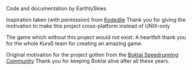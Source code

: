 Code and documentation by EarthlySkies

Inspiration taken (with permission) from [Kodedile](https://github.com/kodedile/SaveDataScripts)
Thank you for giving the motivation to make this project cross-platform instead of UNIX-only

The game which without this project would not exist:
A heartfelt thank you for the whole Kura5 team for creating an amazing game.

Original motivation for the project gotten from the [Boktai Speedrunning Community]()
Thank you for keeping Boktai alive after all these years.
